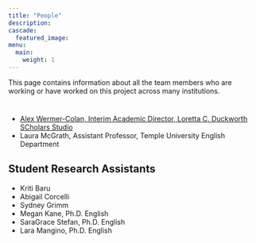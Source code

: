 ```yaml
---
title: "People"
description: 
cascade:
  featured_image: 
menu:
  main:
    weight: 1
---
```


This page contains information about all the team members who are working or have worked on this project across many institutions.

#
* [Alex Wermer-Colan, Interim Academic Director, Loretta C. Duckworth SCholars Studio](https://library.temple.edu/people/alex-wermer-colan-ph-d)
* Laura McGrath, Assistant Professor, Temple University English Department

## Student Research Assistants 
* Kriti Baru
* Abigail Corcelli
* Sydney Grimm
* Megan Kane, Ph.D. English
* SaraGrace Stefan, Ph.D. English
* Lara Mangino, Ph.D. English


